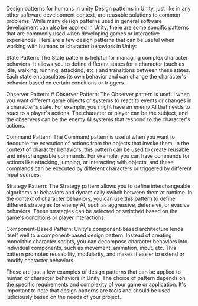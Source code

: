 Design patterns for humans in unity
Design patterns in Unity, just like in any other software development context, are reusable solutions to common problems. While many design patterns used in general software development can also be applied in Unity, there are some specific patterns that are commonly used when developing games or interactive experiences. Here are a few design patterns that can be useful when working with humans or character behaviors in Unity:

State Pattern:
The State pattern is helpful for managing complex character behaviors. It allows you to define different states for a character (such as idle, walking, running, attacking, etc.) and transitions between these states. Each state encapsulates its own behavior and can change the character's behavior based on certain conditions or triggers.

Observer Pattern: # Observer Pattern:
The Observer pattern is useful when you want different game objects or systems to react to events or changes in a character's state. For example, you might have an enemy AI that needs to react to a player's actions. The character or player can be the subject, and the observers can be the enemy AI systems that respond to the character's actions.

Command Pattern:
The Command pattern is useful when you want to decouple the execution of actions from the objects that invoke them. In the context of character behaviors, this pattern can be used to create reusable and interchangeable commands. For example, you can have commands for actions like attacking, jumping, or interacting with objects, and these commands can be executed by different characters or triggered by different input sources.

Strategy Pattern:
The Strategy pattern allows you to define interchangeable algorithms or behaviors and dynamically switch between them at runtime. In the context of character behaviors, you can use this pattern to define different strategies for enemy AI, such as aggressive, defensive, or evasive behaviors. These strategies can be selected or switched based on the game's conditions or player interactions.

Component-Based Pattern:
Unity's component-based architecture lends itself well to a component-based design pattern. Instead of creating monolithic character scripts, you can decompose character behaviors into individual components, such as movement, animation, input, etc. This pattern promotes reusability, modularity, and makes it easier to extend or modify character behaviors.

These are just a few examples of design patterns that can be applied to human or character behaviors in Unity. The choice of pattern depends on the specific requirements and complexity of your game or application. It's important to note that design patterns are tools and should be used judiciously based on the needs of your project.
